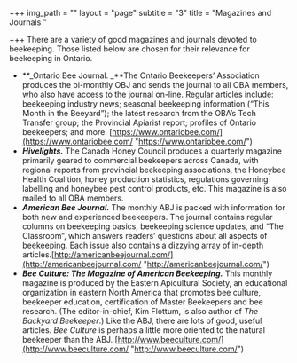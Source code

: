+++
img_path = ""
layout = "page"
subtitle = "3"
title = "Magazines and Journals "

+++
There are a variety of good magazines and journals devoted to beekeeping. Those listed below are chosen for their relevance for beekeeping in Ontario.

* **_Ontario Bee Journal. _**The Ontario Beekeepers’ Association produces the bi-monthly OBJ and sends the journal to all OBA members, who also have access to the journal on-line. Regular articles include: beekeeping industry news; seasonal beekeeping information (“This Month in the Beeyard”); the latest research from the OBA’s Tech Transfer group; the Provincial Apiarist report; profiles of Ontario beekeepers; and more. [https://www.ontariobee.com/](https://www.ontariobee.com/ "https://www.ontariobee.com/")
* **_Hivelights._** The Canada Honey Council produces a quarterly magazine primarily geared to commercial beekeepers across Canada, with regional reports from provincial beekeeping associations, the Honeybee Health Coalition, honey production statistics, regulations governing labelling and honeybee pest control products, etc. This magazine is also mailed to all OBA members.
*  **_American Bee Journal._** The monthly ABJ is packed with information for both new and experienced beekeepers. The journal contains regular columns on beekeeping basics, beekeeping science updates, and “The Classroom”, which answers readers’ questions about all aspects of beekeeping. Each issue also contains a dizzying array of in-depth articles.[http://americanbeejournal.com/](http://americanbeejournal.com/ "http://americanbeejournal.com/")
* **_Bee Culture: The Magazine of American Beekeeping._** This monthly magazine is produced by the Eastern Apicultural Society, an educational organization in eastern North America that promotes bee culture, beekeeper education, certification of Master Beekeepers and bee research. (The editor-in-chief, Kim Flottum, is also author of _The Backyard Beekeeper_.) Like the ABJ, there are lots of good, useful articles. _Bee Culture_ is perhaps a little more oriented to the natural beekeeper than the ABJ. [http://www.beeculture.com/](http://www.beeculture.com/ "http://www.beeculture.com/")